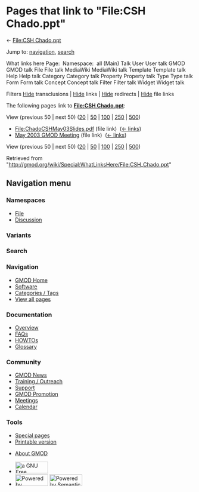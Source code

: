 <div id="mw-page-base" class="noprint">

</div>

<div id="mw-head-base" class="noprint">

</div>

<div id="content" class="mw-body" role="main">

<span id="top"></span>

<div id="mw-js-message" style="display:none;">

</div>



# <span dir="auto">Pages that link to "File:CSH Chado.ppt"</span>

<div id="bodyContent">

<div id="contentSub">

← [File:CSH Chado.ppt](/wiki/File:CSH_Chado.ppt "File:CSH Chado.ppt")

</div>

<div id="jump-to-nav" class="mw-jump">

Jump to: [navigation](#mw-navigation), [search](#p-search)

</div>

<div id="mw-content-text">

What links here Page:  Namespace:  all (Main) Talk User User talk GMOD
GMOD talk File File talk MediaWiki MediaWiki talk Template Template talk
Help Help talk Category Category talk Property Property talk Type Type
talk Form Form talk Concept Concept talk Filter Filter talk Widget
Widget talk

Filters
[Hide](/mediawiki/index.php?title=Special:WhatLinksHere/File:CSH_Chado.ppt&hidetrans=1 "Special:WhatLinksHere/File:CSH Chado.ppt")
transclusions \|
[Hide](/mediawiki/index.php?title=Special:WhatLinksHere/File:CSH_Chado.ppt&hidelinks=1 "Special:WhatLinksHere/File:CSH Chado.ppt")
links \|
[Hide](/mediawiki/index.php?title=Special:WhatLinksHere/File:CSH_Chado.ppt&hideredirs=1 "Special:WhatLinksHere/File:CSH Chado.ppt")
redirects \|
[Hide](/mediawiki/index.php?title=Special:WhatLinksHere/File:CSH_Chado.ppt&hideimages=1 "Special:WhatLinksHere/File:CSH Chado.ppt")
file links

The following pages link to **[File:CSH
Chado.ppt](/wiki/File:CSH_Chado.ppt "File:CSH Chado.ppt")**:

View (previous 50 \| next 50)
([20](/mediawiki/index.php?title=Special:WhatLinksHere/File:CSH_Chado.ppt&limit=20 "Special:WhatLinksHere/File:CSH Chado.ppt")
\|
[50](/mediawiki/index.php?title=Special:WhatLinksHere/File:CSH_Chado.ppt&limit=50 "Special:WhatLinksHere/File:CSH Chado.ppt")
\|
[100](/mediawiki/index.php?title=Special:WhatLinksHere/File:CSH_Chado.ppt&limit=100 "Special:WhatLinksHere/File:CSH Chado.ppt")
\|
[250](/mediawiki/index.php?title=Special:WhatLinksHere/File:CSH_Chado.ppt&limit=250 "Special:WhatLinksHere/File:CSH Chado.ppt")
\|
[500](/mediawiki/index.php?title=Special:WhatLinksHere/File:CSH_Chado.ppt&limit=500 "Special:WhatLinksHere/File:CSH Chado.ppt"))

- [File:ChadoCSHMay03Slides.pdf](/wiki/File:ChadoCSHMay03Slides.pdf "File:ChadoCSHMay03Slides.pdf")
  (file link) ‎ <span class="mw-whatlinkshere-tools">([←
  links](/mediawiki/index.php?title=Special:WhatLinksHere&target=File%3AChadoCSHMay03Slides.pdf "Special:WhatLinksHere"))</span>
- [May 2003 GMOD
  Meeting](/wiki/May_2003_GMOD_Meeting "May 2003 GMOD Meeting") (file
  link) ‎ <span class="mw-whatlinkshere-tools">([←
  links](/mediawiki/index.php?title=Special:WhatLinksHere&target=May+2003+GMOD+Meeting "Special:WhatLinksHere"))</span>

View (previous 50 \| next 50)
([20](/mediawiki/index.php?title=Special:WhatLinksHere/File:CSH_Chado.ppt&limit=20 "Special:WhatLinksHere/File:CSH Chado.ppt")
\|
[50](/mediawiki/index.php?title=Special:WhatLinksHere/File:CSH_Chado.ppt&limit=50 "Special:WhatLinksHere/File:CSH Chado.ppt")
\|
[100](/mediawiki/index.php?title=Special:WhatLinksHere/File:CSH_Chado.ppt&limit=100 "Special:WhatLinksHere/File:CSH Chado.ppt")
\|
[250](/mediawiki/index.php?title=Special:WhatLinksHere/File:CSH_Chado.ppt&limit=250 "Special:WhatLinksHere/File:CSH Chado.ppt")
\|
[500](/mediawiki/index.php?title=Special:WhatLinksHere/File:CSH_Chado.ppt&limit=500 "Special:WhatLinksHere/File:CSH Chado.ppt"))

</div>

<div class="printfooter">

Retrieved from
"<http://gmod.org/wiki/Special:WhatLinksHere/File:CSH_Chado.ppt>"

</div>

<div id="catlinks" class="catlinks catlinks-allhidden">

</div>

<div class="visualClear">

</div>

</div>

</div>

<div id="mw-navigation">

## Navigation menu

<div id="mw-head">



<div id="left-navigation">

<div id="p-namespaces" class="vectorTabs" role="navigation"
aria-labelledby="p-namespaces-label">

### Namespaces

- <span id="ca-nstab-image"><a href="/wiki/File:CSH_Chado.ppt" accesskey="c"
  title="View the file page [c]">File</a></span>
- <span id="ca-talk"><a
  href="/mediawiki/index.php?title=File_talk:CSH_Chado.ppt&amp;action=edit&amp;redlink=1"
  accesskey="t"
  title="Discussion about the content page [t]">Discussion</a></span>

</div>

<div id="p-variants" class="vectorMenu emptyPortlet" role="navigation"
aria-labelledby="p-variants-label">

### 

### Variants[](#)

<div class="menu">

</div>

</div>

</div>

<div id="right-navigation">





</div>

<div id="p-search" role="search">

### Search

<div id="simpleSearch">

</div>

</div>

</div>

</div>

<div id="mw-panel">

<div id="p-logo" role="banner">

<a href="/wiki/Main_Page"
style="background-image: url(http://gmod.org/images/GMOD-cogs.png);"
title="Visit the main page"></a>

</div>

<div id="p-Navigation" class="portal" role="navigation"
aria-labelledby="p-Navigation-label">

### Navigation

<div class="body">

- <span id="n-GMOD-Home">[GMOD Home](/wiki/Main_Page)</span>
- <span id="n-Software">[Software](/wiki/GMOD_Components)</span>
- <span id="n-Categories-.2F-Tags">[Categories /
  Tags](/wiki/Categories)</span>
- <span id="n-View-all-pages">[View all
  pages](/wiki/Special:AllPages)</span>

</div>

</div>

<div id="p-Documentation" class="portal" role="navigation"
aria-labelledby="p-Documentation-label">

### Documentation

<div class="body">

- <span id="n-Overview">[Overview](/wiki/Overview)</span>
- <span id="n-FAQs">[FAQs](/wiki/Category:FAQ)</span>
- <span id="n-HOWTOs">[HOWTOs](/wiki/Category:HOWTO)</span>
- <span id="n-Glossary">[Glossary](/wiki/Glossary)</span>

</div>

</div>

<div id="p-Community" class="portal" role="navigation"
aria-labelledby="p-Community-label">

### Community

<div class="body">

- <span id="n-GMOD-News">[GMOD News](/wiki/GMOD_News)</span>
- <span id="n-Training-.2F-Outreach">[Training /
  Outreach](/wiki/Training_and_Outreach)</span>
- <span id="n-Support">[Support](/wiki/Support)</span>
- <span id="n-GMOD-Promotion">[GMOD
  Promotion](/wiki/GMOD_Promotion)</span>
- <span id="n-Meetings">[Meetings](/wiki/Meetings)</span>
- <span id="n-Calendar">[Calendar](/wiki/Calendar)</span>

</div>

</div>

<div id="p-tb" class="portal" role="navigation"
aria-labelledby="p-tb-label">

### Tools

<div class="body">

- <span id="t-specialpages"><a href="/wiki/Special:SpecialPages" accesskey="q"
  title="A list of all special pages [q]">Special pages</a></span>
- <span id="t-print"><a
  href="/mediawiki/index.php?title=Special:WhatLinksHere/File:CSH_Chado.ppt&amp;printable=yes"
  rel="alternate" accesskey="p"
  title="Printable version of this page [p]">Printable version</a></span>

</div>

</div>

</div>

</div>

<div id="footer" role="contentinfo">

- <span id="footer-places-about">[About
  GMOD](/wiki/GMOD:About "GMOD:About")</span>

<!-- -->

- <span id="footer-copyrightico">[<img src="http://www.gnu.org/graphics/gfdl-logo-small.png" width="88"
  height="31" alt="a GNU Free Documentation License" />](http://www.gnu.org/licenses/fdl-1.3.html)</span>
- <span id="footer-poweredbyico">[<img src="/mediawiki/skins/common/images/poweredby_mediawiki_88x31.png"
  width="88" height="31" alt="Powered by MediaWiki" />](//www.mediawiki.org/)
  [<img
  src="/mediawiki/extensions/SemanticMediaWiki/includes/../resources/images/smw_button.png"
  width="88" height="31" alt="Powered by Semantic MediaWiki" />](https://www.semantic-mediawiki.org/wiki/Semantic_MediaWiki)</span>

<div style="clear:both">

</div>

</div>
